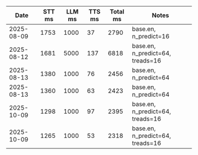 | Date       |STT ms|LLM ms|TTS ms| Total ms | Notes                       
|------------|------|------|------|----------|----------------------------------|
| 2025-08-09 | 1753 | 1000 | 37   | 2790     | base.en, n_predict=16            |
| 2025-08-12 | 1681 | 5000 | 137  | 6818     | base.en, n_predict=64, treads=16 |
| 2025-08-13 | 1380 | 1000 | 76   | 2456     | base.en, n_predict=64            |
| 2025-08-13 | 1360 | 1000 | 63   | 2423     | base.en, n_predict=64            |
| 2025-10-09 | 1298 | 1000 | 97   | 2395     | base.en, n_predict=64, treads=16 |
| 2025-10-09 | 1265 | 1000 | 53   | 2318     | base.en, n_predict=64, treads=16 |
